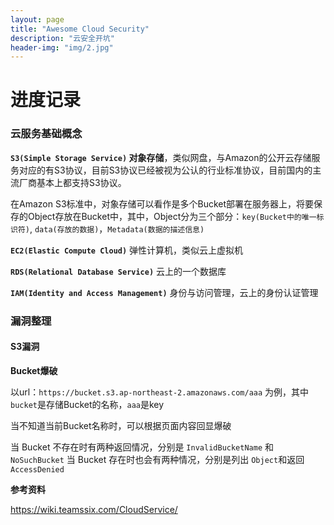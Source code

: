 ```yaml
---
layout: page
title: "Awesome Cloud Security"
description: "云安全开坑"
header-img: "img/2.jpg"
---
```


# 进度记录

### **云服务基础概念** 

**`S3(Simple Storage Service)` 对象存储**，类似网盘，与Amazon的公开云存储服务对应的有S3协议，目前S3协议已经被视为公认的行业标准协议，目前国内的主流厂商基本上都支持S3协议。 

在Amazon S3标准中，对象存储可以看作是多个Bucket部署在服务器上，将要保存的Object存放在Bucket中，其中，Object分为三个部分：`key(Bucket中的唯一标识符)`, `data(存放的数据)`，`Metadata(数据的描述信息)`



**`EC2(Elastic Compute Cloud)`**  弹性计算机，类似云上虚拟机



**`RDS(Relational Database Service)`**   云上的一个数据库



**`IAM(Identity and Access Management)`**  身份与访问管理，云上的身份认证管理



### **漏洞整理**

#### **S3漏洞**

**Bucket爆破** 

以url：`https://bucket.s3.ap-northeast-2.amazonaws.com/aaa` 为例，其中 `bucket`是存储Bucket的名称，`aaa`是key

当不知道当前Bucket名称时，可以根据页面内容回显爆破

当 Bucket 不存在时有两种返回情况，分别是 `InvalidBucketName` 和 `NoSuchBucket` 当 Bucket 存在时也会有两种情况，分别是列出 `Object`和返回 `AccessDenied`





**参考资料**

https://wiki.teamssix.com/CloudService/

